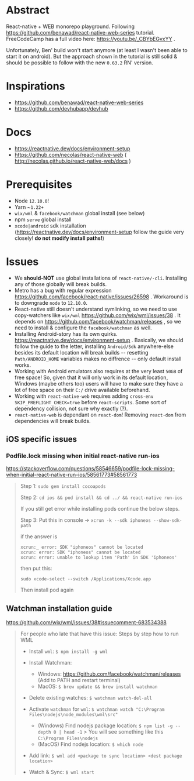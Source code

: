 # Abstract

React-native + WEB monorepo playground. Following https://github.com/benawad/react-native-web-series tutorial. FreeCodeCamp has a full video here: https://youtu.be/_CBYbEGvxYY .

Unfortunately, Ben' build won't start anymore (at least I wasn't been able to start it on android). But the approach shown in the tutorial is still solid & should be possible to follow with the new `0.63.2` RN' version.

# Inspirations

- https://github.com/benawad/react-native-web-series
- https://github.com/devhubapp/devhub

# Docs

- https://reactnative.dev/docs/environment-setup
- https://github.com/necolas/react-native-web ( http://necolas.github.io/react-native-web/docs )

# Prerequisites

- Node `12.10.0`!
- Yarn ~`1.22+`
- `wix/wml` & `facebook/watchman` global install (see below)
- npm `serve` global install
- `xcode|android` sdk installation (https://reactnative.dev/docs/environment-setup follow the guide very closely! __do not modify install paths!__)

# Issues

- We __should-NOT__ use global installations of `react-native/-cli`. Installing any of those globally will break builds.
- Metro has a bug with regular expression https://github.com/facebook/react-native/issues/26598 . Workaround is to downgrade `node` to `12.10.0`.
- React-native still doesn't understand symlinking, so we need to use copy-watchers like `wix/wml` https://github.com/wix/wml/issues/38 . It depends on https://github.com/facebook/watchman/releases , so we need to install & configure the `facebook/watchman` as well.
- Installing Android-story has its own quirks. https://reactnative.dev/docs/environment-setup . Basically, we should follow the guide to the letter, installing `Android/Sdk` anywhere-else besides its default location will break builds -- resetting `Path/ANDROID_HOME` variables makes no diffrence -- only default install works.
- Working with Android emulators also requires at the very least `50GB` of free space! So, given that it will only work in its default location, Windows (maybe others too) users will have to make sure they have a lot of free space on their `C:/` drive available beforehand.
- Working with `react-native-web` requires adding `cross-env SKIP_PREFLIGHT_CHECK=true` before `react-scripts`. Some sort of dependency collision, not sure why exactly (?).
- `react-native-web` is dependant on `react-dom`! Removing `react-dom` from dependencies will break builds.

## iOS specific issues

### Podfile.lock missing when initial react-native run-ios

https://stackoverflow.com/questions/58546659/podfile-lock-missing-when-initial-react-native-run-ios/58561773#58561773 

> Step 1:
> `sudo gem install cocoapods`
>
> Step 2: 
> `cd ios && pod install && cd ../ && react-native run-ios`
>
> If you still get error while installing pods continue the below steps.
> 
> Step 3: Put this in console ->
> `xcrun -k --sdk iphoneos --show-sdk-path`
>
> if the answer is
> ```
> xcrun:_ error: SDK "iphoneos" cannot be located
> xcrun: error: SDK "iphoneos" cannot be located
> xcrun: error: unable to lookup item 'Path' in SDK 'iphoneos'
> ```
> then put this:
> 
> `sudo xcode-select --switch /Applications/Xcode.app`
>
> Then install pod again

## Watchman installation guide

https://github.com/wix/wml/issues/38#issuecomment-683534388

> For people who late that have this issue:
> Steps by step how to run WML
> 
> * Install `wml`: `$ npm install -g wml`
> * Install Watchman:
>   
>   * Windows: https://github.com/facebook/watchman/releases (Add to PATH and restart terminal)
>   * MacOS: `$ brew update && brew install watchman`
> * Delete existing watches: `$ watchman watch-del-all`
> * Activate `watchman` for `wml`: `$ watchman watch "C:\Program Files\nodejs\node_modules\wml\src"`
>   
>   * (Windows) Find nodejs package location: `$ npm list -g --depth 0 | head -1` > You will see something like this `C:\Program Files\nodejs`
>   * (MacOS) Find nodejs location: `$ which node`
> * Add link: `$ wml add <package to sync location> <dest package location>`
> * Watch & Sync: `$ wml start`


